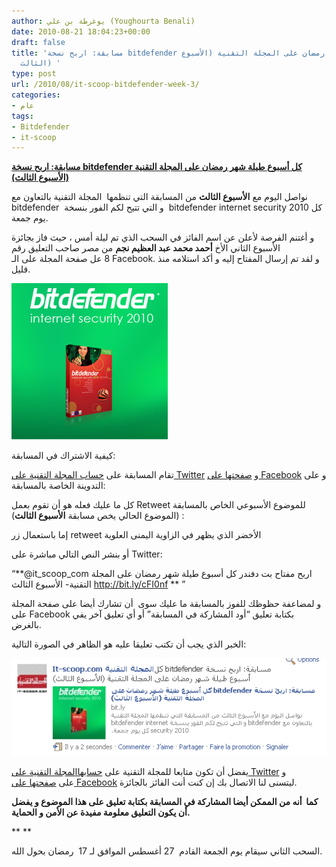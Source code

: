 ```yaml
---
author: يوغرطة بن علي (Youghourta Benali)
date: 2010-08-21 18:04:23+00:00
draft: false
title: 'مسابقة: اربح نسخة bitdefender كل أسبوع طيلة شهر رمضان على المجلة التقنية (الأسبوع
  الثالث) '
type: post
url: /2010/08/it-scoop-bitdefender-week-3/
categories:
- عام
tags:
- Bitdefender
- it-scoop
---
```





**[مسابقة: اربح نسخة bitdefender كل أسبوع طيلة شهر رمضان على المجلة التقنية (الأسبوع الثالث)](https://www.it-scoop.com/2010/08/it-scoop-bitdefender-week-3/)**




نواصل اليوم مع **الأسبوع الثالث** من المسابقة التي تنظمها  المجلة التقنية بالتعاون مع bitdefender  و التي تتيح لكم الفور بنسخة  bitdefender internet security 2010 كل يوم جمعة.


و أغتنم الفرصة لأعلن عن اسم الفائز في السحب الذي تم ليلة أمس ، حيث فاز بجائزة الأسبوع الثاني الأخ **أحمد محمد عبد العظيم نجم** من مصر صاحب التعليق رقم 8 عل صفحة المجلة على الـ Facebook. و لقد تم إرسال المفتاح إليه و أكد استلامه منذ قليل.


[![](bitDefender_250_250.jpg )
](https://www.it-scoop.com/2010/08/it-scoop-bitdefender-week-3/)




كيفية الاشتراك في المسابقة:




تقام المسابقة على [حساب المجلة التقنية على Twitter](http://twitter.com/it_scoop_com) و [صفحتها على Facebook](http://www.facebook.com/ITscoopMagazine) و على التدوينة الخاصة بالمسابقة:


كل ما عليك فعله هو أن تقوم بعمل Retweet للموضوع الأسبوعي الخاص بالمسابقة  (الموضوع الحالي يخص مسابقة **الأسبوع الثالث**):

إما باستعمال زر retweet الأخضر الذي يظهر في الزاوية اليمنى العلوية


أو بنشر النص التالي مباشرة على Twitter:


“**@it_scoop_com اربح مفتاح بت دفندر كل أسبوع طيلة شهر رمضان على المجلة التقنية- الأسبوع الثالث http://bit.ly/cFI0nf ** ”

و لمضاعفة حظوظك للفوز بالمسابقة ما عليك سوى  أن تشارك أيضا على صفحة المجلة على Facebook بكتابة تعليق “أود المشاركة في المسابقة” أو أي تعليق آخر يفي بالغرض.

الخبر الذي يجب أن تكتب تعليقا عليه هو الظاهر في الصورة التالية:

[![](bitDefender-week3.png)
](https://www.it-scoop.com/2010/08/it-scoop-bitdefender-week-3/)


يفضل أن تكون متابعا للمجلة التقنية على [حسابهاالمجلة التقنية على Twitter](http://twitter.com/it_scoop_com) و على [صفحتها على Facebook](http://www.facebook.com/ITscoopMagazine) ليتسنى لنا الاتصال بك إن كنت أنت الفائز بالجائزة.




**كما  أنه من الممكن أيضا المشاركة في المسابقة بكتابة تعليق على هذا الموضوع و يفضل أن يكون التعليق معلومة مفيدة عن الأمن و الحماية.**




**
**




السحب الثاني سيقام يوم الجمعة القادم  27 أغسطس الموافق لـ 17  رمضان بحول الله.




